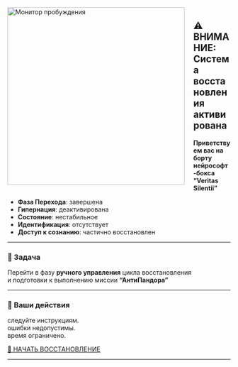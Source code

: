 <img src="https://github.com/Imperium-Silentii/scena-imarch/blob/main/images/giber2.gif?raw=true" alt="Монитор пробуждения" align="left" width="400" style="margin-right: 20px; margin-bottom: 10px;" />

<p>

## ⚠️ ВНИМАНИЕ: Система восстановления активирована

**Приветствуем вас на борту нейрософт-бокса “Veritas Silentii”**

- **Фаза Перехода**: завершена  
- **Гипернация**: деактивирована  
- **Состояние**: нестабильное  
- **Идентификация**: отсутствует  
- **Доступ к сознанию**: частично восстановлен  
---

### 🎯 Задача

Перейти в фазу **ручного управления** цикла восстановления  
и подготовки к выполнению миссии **“АнтиПандора”**

---

### 🧭 Ваши действия

следуйте инструкциям.  
ошибки недопустимы.  
время ограничено.

[🚀 НАЧАТЬ ВОССТАНОВЛЕНИЕ](https://acta.imarch.sbs/acts)

---
